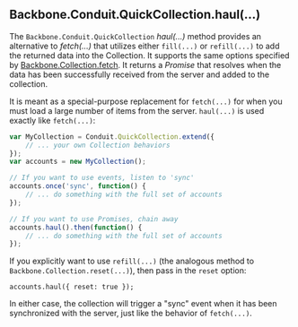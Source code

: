 ## Backbone.Conduit.QuickCollection.haul(...)

The `Backbone.Conduit.QuickCollection` _haul(...)_ method provides an alternative to _fetch(...)_ that utilizes either
`fill(...)` or `refill(...)` to add the returned data into the Collection.  It supports the same options specified by
[Backbone.Collection.fetch](http://backbonejs.org/#Collection-fetch).  It returns a _Promise_ that resolves when the 
data has been successfully received from the server and added to the collection.

It is meant as a special-purpose replacement for `fetch(...)` for when you must load a large number of items from the
server.  `haul(...)` is used exactly like `fetch(...)`:

```javascript
var MyCollection = Conduit.QuickCollection.extend({
    // ... your own Collection behaviors
});
var accounts = new MyCollection();

// If you want to use events, listen to 'sync'
accounts.once('sync', function() {
    // ... do something with the full set of accounts
});

// If you want to use Promises, chain away
accounts.haul().then(function() {
    // ... do something with the full set of accounts
});
```

If you explicitly want to use `refill(...)` (the analogous method to `Backbone.Collection.reset(...)`), then pass in
the `reset` option:

    accounts.haul({ reset: true });

In either case, the collection will trigger a "sync" event when it has been synchronized with the server, just like
the behavior of `fetch(...)`.